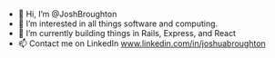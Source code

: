 - 👋 Hi, I’m @JoshBroughton
- 👀 I’m interested in all things software and computing.
- 🌱 I’m currently building things in Rails, Express, and React
- 📫 Contact me on LinkedIn  www.linkedin.com/in/joshuabroughton

<!---
JoshBroughton/JoshBroughton is a ✨ special ✨ repository because its `README.md` (this file) appears on your GitHub profile.
You can click the Preview link to take a look at your changes.
--->
